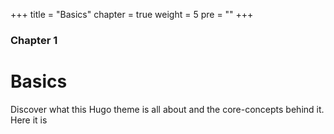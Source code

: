 +++
title = "Basics"
chapter = true
weight = 5
pre = "<i class='https://github.com/oqwn/HugoBlog/'></i>"
+++

### Chapter 1

# Basics

Discover what this Hugo theme is all about and the core-concepts behind it.
Here it is